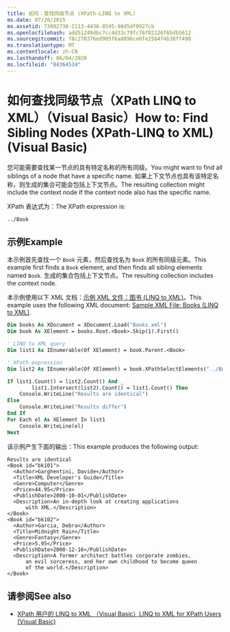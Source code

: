 ```yaml
---
title: 如何：查找同级节点 (XPath-LINQ to XML)
ms.date: 07/20/2015
ms.assetid: 73082738-2113-4438-8545-98d5df0927cb
ms.openlocfilehash: add51249dbc7cc4d33c79fcf6f82126f6bdb5612
ms.sourcegitcommit: f8c270376ed905f6a8896ce0fe25b4f4b38ff498
ms.translationtype: MT
ms.contentlocale: zh-CN
ms.lasthandoff: 06/04/2020
ms.locfileid: "84364534"
---
```

# <a name="how-to-find-sibling-nodes-xpath-linq-to-xml-visual-basic"></a><span data-ttu-id="e87e7-102">如何查找同级节点（XPath LINQ to XML）（Visual Basic）</span><span class="sxs-lookup"><span data-stu-id="e87e7-102">How to: Find Sibling Nodes (XPath-LINQ to XML) (Visual Basic)</span></span>

<span data-ttu-id="e87e7-103">您可能需要查找某一节点的具有特定名称的所有同级。</span><span class="sxs-lookup"><span data-stu-id="e87e7-103">You might want to find all siblings of a node that have a specific name.</span></span> <span data-ttu-id="e87e7-104">如果上下文节点也具有该特定名称，则生成的集合可能会包括上下文节点。</span><span class="sxs-lookup"><span data-stu-id="e87e7-104">The resulting collection might include the context node if the context node also has the specific name.</span></span>

<span data-ttu-id="e87e7-105">XPath 表达式为：</span><span class="sxs-lookup"><span data-stu-id="e87e7-105">The XPath expression is:</span></span>

`../Book`

## <a name="example"></a><span data-ttu-id="e87e7-106">示例</span><span class="sxs-lookup"><span data-stu-id="e87e7-106">Example</span></span>

<span data-ttu-id="e87e7-107">本示例首先查找一个 `Book` 元素，然后查找名为 `Book` 的所有同级元素。</span><span class="sxs-lookup"><span data-stu-id="e87e7-107">This example first finds a `Book` element, and then finds all sibling elements named `Book`.</span></span> <span data-ttu-id="e87e7-108">生成的集合包括上下文节点。</span><span class="sxs-lookup"><span data-stu-id="e87e7-108">The resulting collection includes the context node.</span></span>

<span data-ttu-id="e87e7-109">本示例使用以下 XML 文档：[示例 XML 文件：图书 (LINQ to XML)](sample-xml-file-books-linq-to-xml.md)。</span><span class="sxs-lookup"><span data-stu-id="e87e7-109">This example uses the following XML document: [Sample XML File: Books (LINQ to XML)](sample-xml-file-books-linq-to-xml.md).</span></span>

```vb
Dim books As XDocument = XDocument.Load("Books.xml")
Dim book As XElement = books.Root.<Book>.Skip(1).First()

' LINQ to XML query
Dim list1 As IEnumerable(Of XElement) = book.Parent.<Book>

' XPath expression
Dim list2 As IEnumerable(Of XElement) = book.XPathSelectElements("../Book")

If list1.Count() = list2.Count() And _
        list1.Intersect(list2).Count() = list1.Count() Then
    Console.WriteLine("Results are identical")
Else
    Console.WriteLine("Results differ")
End If
For Each el As XElement In list1
    Console.WriteLine(el)
Next
```

<span data-ttu-id="e87e7-110">该示例产生下面的输出：</span><span class="sxs-lookup"><span data-stu-id="e87e7-110">This example produces the following output:</span></span>

```console
Results are identical
<Book id="bk101">
  <Author>Garghentini, Davide</Author>
  <Title>XML Developer's Guide</Title>
  <Genre>Computer</Genre>
  <Price>44.95</Price>
  <PublishDate>2000-10-01</PublishDate>
  <Description>An in-depth look at creating applications
      with XML.</Description>
</Book>
<Book id="bk102">
  <Author>Garcia, Debra</Author>
  <Title>Midnight Rain</Title>
  <Genre>Fantasy</Genre>
  <Price>5.95</Price>
  <PublishDate>2000-12-16</PublishDate>
  <Description>A former architect battles corporate zombies,
      an evil sorceress, and her own childhood to become queen
      of the world.</Description>
</Book>
```

## <a name="see-also"></a><span data-ttu-id="e87e7-111">请参阅</span><span class="sxs-lookup"><span data-stu-id="e87e7-111">See also</span></span>

- [<span data-ttu-id="e87e7-112">XPath 用户的 LINQ to XML （Visual Basic）</span><span class="sxs-lookup"><span data-stu-id="e87e7-112">LINQ to XML for XPath Users (Visual Basic)</span></span>](linq-to-xml-for-xpath-users.md)
